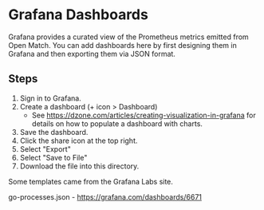 Grafana Dashboards
==================

Grafana provides a curated view of the Prometheus metrics emitted from
Open Match. You can add dashboards here by first designing them in Grafana and
then exporting them via JSON format.

Steps
-----
 1. Sign in to Grafana.
 1. Create a dashboard (+ icon > Dashboard)
    * See https://dzone.com/articles/creating-visualization-in-grafana for
       details on how to populate a dashboard with charts.
 1. Save the dashboard.
 1. Click the share icon at the top right.
 1. Select "Export"
 1. Select "Save to File"
 1. Download the file into this directory.

Some templates came from the Grafana Labs site.

go-processes.json - https://grafana.com/dashboards/6671
